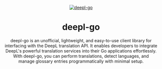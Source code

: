 <div align="center">

  [![deepl-go][repo_logo_img]][repo_url]

# deepl-go

deepl-go is an unofficial, lightweight, and easy-to-use client library for interfacing with the DeepL translation API. It enables developers to integrate DeepL's powerful translation services into their Go applications effortlessly. With deepl-go, you can perform translations, detect languages, and manage glossary entries programmatically with minimal setup.
</div>



[repo_url]: https://github.com/lkretschmer/deepl-go
[repo_logo_img]: https://github.com/user-attachments/assets/7432cf4b-c74e-4cb3-8bad-9ada28731c2c
